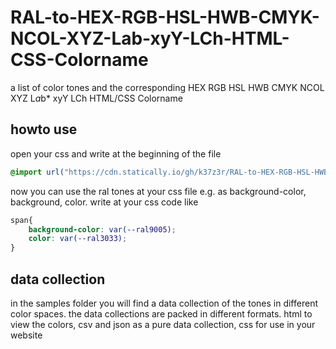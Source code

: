 # RAL-to-HEX-RGB-HSL-HWB-CMYK-NCOL-XYZ-Lab-xyY-LCh-HTML-CSS-Colorname
a list of color tones and the corresponding HEX RGB HSL HWB CMYK NCOL XYZ L*a*b* xyY LCh HTML/CSS Colorname

## howto use
open your css and write at the beginning of the file
```css
@import url("https://cdn.statically.io/gh/k37z3r/RAL-to-HEX-RGB-HSL-HWB-CMYK-NCOL-XYZ-Lab-xyY-LCh-HTML-CSS-Colorname/main/samples/codes.min.css");
```
now you can use the ral tones at your css file e.g. as background-color, background, color. write at your css code like
```css
span{
    background-color: var(--ral9005);
    color: var(--ral3033);
}
```
## data collection
in the samples folder you will find a data collection of the tones in different color spaces. the data collections are packed in different formats. html to view the colors, csv and json as a pure data collection, css for use in your website

